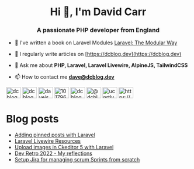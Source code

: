 <h1 align="center">Hi 👋, I'm David Carr</h1>
<h3 align="center">A passionate PHP developer from England</h3>

- 🔭 I've written a book on Laravel Modules [Laravel: The Modular Way](https://modularlaravel.com/)

- 📝 I regularly write articles on [https://dcblog.dev](https://dcblog.dev)

- 💬 Ask me about **PHP, Laravel, Laravel Livewire, AlpineJS, TailwindCSS**

- 📫 How to contact me **dave@dcblog.dev**

<p align="left">
<a href="https://dev.to/dcblog" target="blank"><img align="center" src="https://raw.githubusercontent.com/rahuldkjain/github-profile-readme-generator/master/src/images/icons/Social/devto.svg" alt="dcblogdev" height="30" width="40" /></a>
<a href="https://twitter.com/dcblogdev" target="blank"><img align="center" src="https://raw.githubusercontent.com/rahuldkjain/github-profile-readme-generator/master/src/images/icons/Social/twitter.svg" alt="dcblogdev" height="30" width="40" /></a>
<a href="https://linkedin.com/in/daveismyname" target="blank"><img align="center" src="https://raw.githubusercontent.com/rahuldkjain/github-profile-readme-generator/master/src/images/icons/Social/linked-in-alt.svg" alt="daveismyname" height="30" width="40" /></a>
<a href="https://stackoverflow.com/users/1017963" target="blank"><img align="center" src="https://raw.githubusercontent.com/rahuldkjain/github-profile-readme-generator/master/src/images/icons/Social/stack-overflow.svg" alt="1017963" height="30" width="40" /></a>
<a href="https://fb.com/dcblogdev" target="blank"><img align="center" src="https://raw.githubusercontent.com/rahuldkjain/github-profile-readme-generator/master/src/images/icons/Social/facebook.svg" alt="dcblogdev" height="30" width="40" /></a>
<a href="https://hashnode.com/@dcblogdev" target="blank"><img align="center" src="https://raw.githubusercontent.com/rahuldkjain/github-profile-readme-generator/master/src/images/icons/Social/hashnode.svg" alt="@dcblogdev" height="30" width="40" /></a>
<a href="https://www.youtube.com/channel/UCnRtlv5OYnbgIaXSlf-gSmA" target="blank"><img align="center" src="https://raw.githubusercontent.com/rahuldkjain/github-profile-readme-generator/master/src/images/icons/Social/youtube.svg" alt="ucnrtlv5oynbgiaxslf-gsma" height="30" width="40" /></a>
<a href="https://dcblog.dev/rss.xml" target="blank"><img align="center" src="https://raw.githubusercontent.com/rahuldkjain/github-profile-readme-generator/master/src/images/icons/Social/rss.svg" alt="https://dcblog.dev/rss" height="30" width="40" /></a>
</p>

# Blog posts

<!-- BLOG-POST-LIST:START -->
- [Adding pinned posts with Laravel](https://dcblog.dev/adding-pinned-posts-with-laravel)
- [Laravel Livewire Resources](https://dcblog.dev/laravel-livewire-resources)
- [Upload images in Ckeditor 5 with Laravel](https://dcblog.dev/upload-images-in-ckeditor-5-with-laravel)
- [Dev Retro 2022 - My reflections](https://dcblog.dev/dev-retro-2022-my-reflections)
- [Setup Jira for managing scrum Sprints from scratch](https://dcblog.dev/setup-jira-for-managing-scrum-sprints-from-scratch)
<!-- BLOG-POST-LIST:END -->

